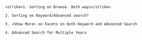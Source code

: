 	<strike>1. Sorting on Browse. Both ways</strike>

	2. Sorting on Keyword/Advanced search?

	3. <Show More> on Facets on both Keyword and Advanced Search

	4. Advanced Search for Multiple Years
